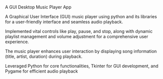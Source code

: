 A GUI Desktop Music Player App

A Graphical User Interface (GUI) music player using python and its libraries for a user-friendly interface and seamless audio playback.

Implemented vital controls like play, pause, and stop, along with dynamic playlist management and volume adjustment for a comprehensive user experience.

The music player enhances user interaction by displaying song information (title, artist, duration) during playback.

Leveraged Python for core functionalities, Tkinter for GUI development, and Pygame for efficient audio playback

